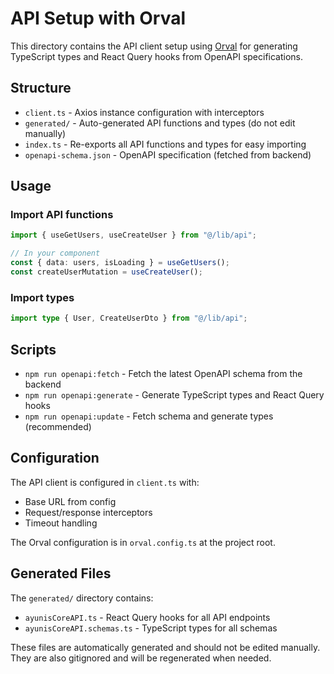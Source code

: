 # API Setup with Orval

This directory contains the API client setup using [Orval](https://orval.dev/) for generating TypeScript types and React Query hooks from OpenAPI specifications.

## Structure

- `client.ts` - Axios instance configuration with interceptors
- `generated/` - Auto-generated API functions and types (do not edit manually)
- `index.ts` - Re-exports all API functions and types for easy importing
- `openapi-schema.json` - OpenAPI specification (fetched from backend)

## Usage

### Import API functions

```typescript
import { useGetUsers, useCreateUser } from "@/lib/api";

// In your component
const { data: users, isLoading } = useGetUsers();
const createUserMutation = useCreateUser();
```

### Import types

```typescript
import type { User, CreateUserDto } from "@/lib/api";
```

## Scripts

- `npm run openapi:fetch` - Fetch the latest OpenAPI schema from the backend
- `npm run openapi:generate` - Generate TypeScript types and React Query hooks
- `npm run openapi:update` - Fetch schema and generate types (recommended)

## Configuration

The API client is configured in `client.ts` with:

- Base URL from config
- Request/response interceptors
- Timeout handling

The Orval configuration is in `orval.config.ts` at the project root.

## Generated Files

The `generated/` directory contains:

- `ayunisCoreAPI.ts` - React Query hooks for all API endpoints
- `ayunisCoreAPI.schemas.ts` - TypeScript types for all schemas

These files are automatically generated and should not be edited manually. They are also gitignored and will be regenerated when needed.
